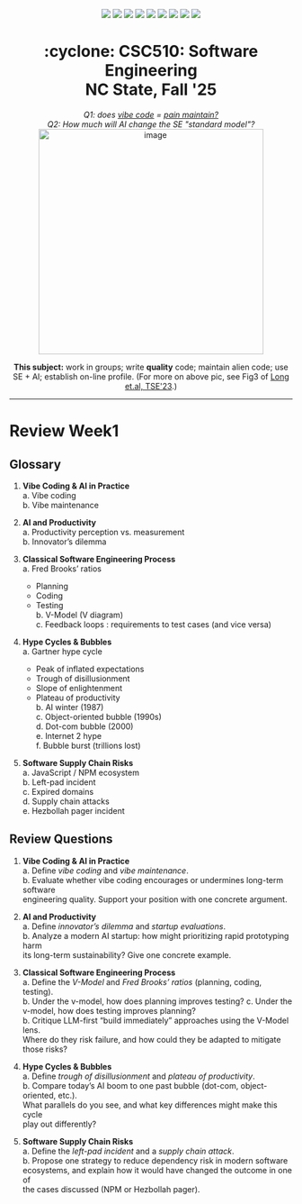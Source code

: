 <p align="center">
  <a href="https://github.com/txt/se25fall/blob/main/README.md#top"><img src="https://img.shields.io/badge/Home-%23ff5733?style=flat-square&logo=home&logoColor=white" /></a>
  <a href="/docs/syllabus.md#top"><img src="https://img.shields.io/badge/Syllabus-%230055ff?style=flat-square&logo=openai&logoColor=white" /></a>
  <a href="https://docs.google.com/spreadsheets/d/1E7H6IiFEV0WIooE1biPB7VVrdaEtBh6yXC-2nrwPKCY/edit?gid=0#gid=0"><img src="https://img.shields.io/badge/Teams1-%23ffd700?style=flat-square&logo=users&logoColor=white" /></a>
  <a href="https://docs.google.com/spreadsheets/d/1i0fNqKea0LzqmB-h8gtOrnF0MM-qt560goU4QkRw8BA/edit?usp=sharing"><img src="https://img.shields.io/badge/Teams2-%23ffcc00?style=flat-square&logo=users&logoColor=white" /></a>
  <a href="https://moodle-courses2527.wolfware.ncsu.edu/course/view.php?id=4690&bp=s"><img src="https://img.shields.io/badge/One-%23dc143c?style=flat-square&logo=moodle&logoColor=white" /></a>
  <a href="https://moodle-courses2527.wolfware.ncsu.edu/course/view.php?id=4691&bp=s"><img src="https://img.shields.io/badge/Two-%23b22222?style=flat-square&logo=moodle&logoColor=white" /></a>
  <a href="https://discord.gg/YnAw7uZxAD"><img src="https://img.shields.io/badge/Chat-%23008080?style=flat-square&logo=discord&logoColor=white" /></a>
  <a href="https://ncsu.hosted.panopto.com/Panopto/Pages/Sessions/List.aspx?folderID=7b1bbb56-937c-42a1-96b4-b33e0134710f"><img src="https://img.shields.io/badge/Vids-%23ffa500?style=flat-square&logo=youtube&logoColor=white" /></a>
  <a href="/LICENSE.md"><img src="https://img.shields.io/badge/©%20timm%202025-%234b4b4b?style=flat-square&logoColor=white" /></a></p>
<h1 align="center">:cyclone: CSC510: Software Engineering<br>NC State, Fall '25</h1>
<p align="center"><em>Q1: does <a href="https://x.com/karpathy/status/1886192184808149383?lang=en">vibe code</a> = <a href="https://docs.google.com/presentation/d/1O6fZa0MbuNPVfbQV0eENzuYL-2YdIr-LRawhC92gSJE/present?slide=2">pain maintain?</a></em><br>
<em> Q2: How much will AI change the SE "standard model"?</em><br> <img width="400" alt="image" src="https://github.com/user-attachments/assets/acde700e-1d4d-4002-94a2-1d8aa08914e2"></p>
<p align="center"><b>This subject:</b> work in groups; write <b>quality</b> code;
maintain alien code; use SE + AI; establish on-line profile.
(For more on above pic, see Fig3 of <a href="https://doi.org/10.1109/TSE.2023.3339383">Long et.al, TSE'23</a>.)</p>



<hr>


# Review Week1


## Glossary  


1. **Vibe Coding & AI in Practice**  
   a. Vibe coding  
   b. Vibe maintenance  


2. **AI and Productivity**  
   a. Productivity perception vs. measurement  
   b. Innovator’s dilemma 


3. **Classical Software Engineering Process**  
   a. Fred Brooks’ ratios  
      - Planning   
      - Coding   
      - Testing  
   b. V-Model (V diagram)  
   c. Feedback loops  : requirements to test cases   (and vice versa)


4. **Hype Cycles & Bubbles**  
   a. Gartner hype cycle  
      - Peak of inflated expectations  
      - Trough of disillusionment  
      - Slope of enlightenment  
      - Plateau of productivity  
   b. AI winter (1987)  
   c. Object-oriented bubble (1990s)  
   d. Dot-com bubble (2000)  
   e. Internet 2 hype  
   f. Bubble burst (trillions lost)  


5. **Software Supply Chain Risks**  
   a. JavaScript / NPM ecosystem  
   b. Left-pad incident  
   c. Expired domains  
   d. Supply chain attacks  
   e. Hezbollah pager incident  


## Review Questions


1. **Vibe Coding & AI in Practice**  
   a. Define *vibe coding* and *vibe maintenance*.  
   b. Evaluate whether vibe coding encourages or undermines long-term software  
      engineering quality. Support your position with one concrete argument.  


2. **AI and Productivity**  
   a. Define *innovator’s dilemma* and *startup evaluations*.  
   b. Analyze a modern AI startup: how might prioritizing rapid prototyping harm  
      its long-term sustainability? Give one concrete example.  


3. **Classical Software Engineering Process**  
   a. Define the *V-Model* and *Fred Brooks’ ratios* (planning, coding, testing).  
   b. Under the v-model, how does planning improves testing?
   c. Under the v-model, how does  testing improves planning?  
   b. Critique LLM-first “build immediately” approaches using the V-Model lens.  
      Where do they risk failure, and how could they be adapted to mitigate  
      those risks?  


4. **Hype Cycles & Bubbles**  
   a. Define *trough of disillusionment* and *plateau of productivity*.  
   b. Compare today’s AI boom to one past bubble (dot-com, object-oriented, etc.).  
      What parallels do you see, and what key differences might make this cycle  
      play out differently?  


5. **Software Supply Chain Risks**  
   a. Define the *left-pad incident* and a *supply chain attack*.  
   b. Propose one strategy to reduce dependency risk in modern software  
      ecosystems, and explain how it would have changed the outcome in one of  
      the cases discussed (NPM or Hezbollah pager).  


